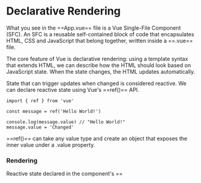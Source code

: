 # Declarative Rendering


What you see in the ==App.vue== file is a Vue Single-File Component (SFC). An SFC is a reusable self-contained block of code that encapsulates HTML, CSS and JavaScript that belong together, written inside a ==.vue== file.

The core feature of Vue is declarative rendering: using a template syntax that extends HTML, we can describe how the HTML should look based on JavaScript state. When the state changes, the HTML updates automatically.

State that can trigger updates when changed is considered reactive. We can declare reactive state using Vue's ==ref()== API.

```vue
import { ref } from 'vue'

const message = ref('Hello World!')

console.log(message.value) // "Hello World!"
message.value = 'Changed'
```

==ref()== can take any value type and create an object that exposes the inner value under a .value property.

### Rendering

Reactive state declared in the component's ==<script setup>== block can be used directly in the template. This is how we can render dynamic text based on the value of the counter object and message ref, using mustaches syntax:

{% raw %}
```vue
<h1>{{ message }}</h1>
```
{% endraw %}

Notice how we did not need to use .value when accessing the message ref in templates: it is automatically unwrapped for more succinct usage.

The content inside the mustaches is not limited to just identifiers or paths - we can use any valid JavaScript expression:

```vue
<h1>{{ message.split('').reverse().join('') }}</h1>
```

### In our library app

Now, try to create some reactive state yourself. In the starter code, open ==src/App.vue==. You'll see a basic template with some placeholder content.

1. Add the following in the script to create a reactive books array: 

```vue
import { ref } from 'vue'

const books = ref([
  { id: 1, title: 'Vue 3 Basics', author: 'John Doe', isAvailable: true },
  { id: 2, title: 'Composition API', author: 'Jane Smith', isAvailable: false }
])
```

2. In the template, display the first book's title:

{% raw %}
```vue
<h2>First Book: {{ books[0].title }}</h2>
<p>by {{ books[0].author }}</p>
```
{% endraw %}


Next, let's learn how to bind attributes → (Attribute Binding)[link]